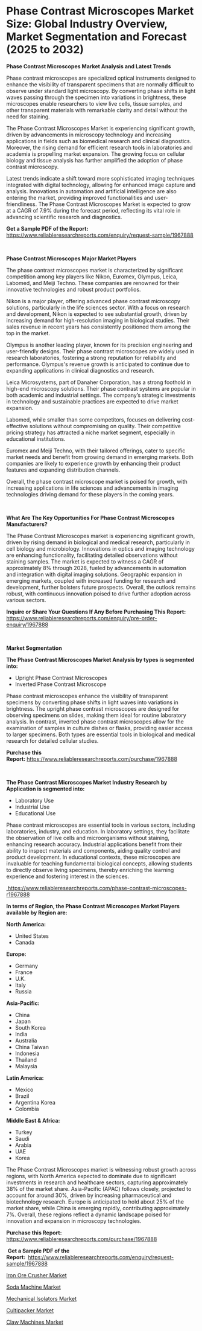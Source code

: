 <p><h1>Phase Contrast Microscopes Market Size: Global Industry Overview, Market Segmentation and Forecast (2025 to 2032)</h1></p><p><strong>Phase Contrast Microscopes Market Analysis and Latest Trends</strong></p>
<p><p>Phase contrast microscopes are specialized optical instruments designed to enhance the visibility of transparent specimens that are normally difficult to observe under standard light microscopy. By converting phase shifts in light waves passing through the specimen into variations in brightness, these microscopes enable researchers to view live cells, tissue samples, and other transparent materials with remarkable clarity and detail without the need for staining.</p><p>The Phase Contrast Microscopes Market is experiencing significant growth, driven by advancements in microscopy technology and increasing applications in fields such as biomedical research and clinical diagnostics. Moreover, the rising demand for efficient research tools in laboratories and academia is propelling market expansion. The growing focus on cellular biology and tissue analysis has further amplified the adoption of phase contrast microscopy.</p><p>Latest trends indicate a shift toward more sophisticated imaging techniques integrated with digital technology, allowing for enhanced image capture and analysis. Innovations in automation and artificial intelligence are also entering the market, providing improved functionalities and user-friendliness. The Phase Contrast Microscopes Market is expected to grow at a CAGR of 7.9% during the forecast period, reflecting its vital role in advancing scientific research and diagnostics.</p></p>
<p><strong>Get a Sample PDF of the Report:&nbsp;</strong> <a href="https://www.reliableresearchreports.com/enquiry/request-sample/1967888?utm_campaign=9&utm_medium=2&utm_source=Github&utm_content=ia&utm_term=10042025&utm_id=phase-contrast-microscopes">https://www.reliableresearchreports.com/enquiry/request-sample/1967888</a></p>
<p>&nbsp;</p>
<p><strong>Phase Contrast Microscopes Major Market Players</strong></p>
<p><p>The phase contrast microscopes market is characterized by significant competition among key players like Nikon, Euromex, Olympus, Leica, Labomed, and Meiji Techno. These companies are renowned for their innovative technologies and robust product portfolios.</p><p>Nikon is a major player, offering advanced phase contrast microscopy solutions, particularly in the life sciences sector. With a focus on research and development, Nikon is expected to see substantial growth, driven by increasing demand for high-resolution imaging in biological studies. Their sales revenue in recent years has consistently positioned them among the top in the market.</p><p>Olympus is another leading player, known for its precision engineering and user-friendly designs. Their phase contrast microscopes are widely used in research laboratories, fostering a strong reputation for reliability and performance. Olympus's revenue growth is anticipated to continue due to expanding applications in clinical diagnostics and research.</p><p>Leica Microsystems, part of Danaher Corporation, has a strong foothold in high-end microscopy solutions. Their phase contrast systems are popular in both academic and industrial settings. The company’s strategic investments in technology and sustainable practices are expected to drive market expansion.</p><p>Labomed, while smaller than some competitors, focuses on delivering cost-effective solutions without compromising on quality. Their competitive pricing strategy has attracted a niche market segment, especially in educational institutions.</p><p>Euromex and Meiji Techno, with their tailored offerings, cater to specific market needs and benefit from growing demand in emerging markets. Both companies are likely to experience growth by enhancing their product features and expanding distribution channels.</p><p>Overall, the phase contrast microscope market is poised for growth, with increasing applications in life sciences and advancements in imaging technologies driving demand for these players in the coming years.</p></p>
<p>&nbsp;</p>
<p><strong>What Are The Key Opportunities For Phase Contrast Microscopes Manufacturers?</strong></p>
<p><p>The Phase Contrast Microscopes market is experiencing significant growth, driven by rising demand in biological and medical research, particularly in cell biology and microbiology. Innovations in optics and imaging technology are enhancing functionality, facilitating detailed observations without staining samples. The market is expected to witness a CAGR of approximately 8% through 2028, fueled by advancements in automation and integration with digital imaging solutions. Geographic expansion in emerging markets, coupled with increased funding for research and development, further bolsters future prospects. Overall, the outlook remains robust, with continuous innovation poised to drive further adoption across various sectors.</p></p>
<p><strong>Inquire or Share Your Questions If Any Before Purchasing This Report:</strong> <a href="https://www.reliableresearchreports.com/enquiry/pre-order-enquiry/1967888?utm_campaign=9&utm_medium=2&utm_source=Github&utm_content=ia&utm_term=10042025&utm_id=phase-contrast-microscopes">https://www.reliableresearchreports.com/enquiry/pre-order-enquiry/1967888</a></p>
<p>&nbsp;</p>
<p><strong>Market Segmentation</strong></p>
<p><strong>The Phase Contrast Microscopes Market Analysis by types is segmented into:</strong></p>
<p><ul><li>Upright Phase Contrast Microscopes</li><li>Inverted Phase Contrast Microscope</li></ul></p>
<p><p>Phase contrast microscopes enhance the visibility of transparent specimens by converting phase shifts in light waves into variations in brightness. The upright phase contrast microscopes are designed for observing specimens on slides, making them ideal for routine laboratory analysis. In contrast, inverted phase contrast microscopes allow for the examination of samples in culture dishes or flasks, providing easier access to larger specimens. Both types are essential tools in biological and medical research for detailed cellular studies.</p></p>
<p><strong>Purchase this Report:&nbsp;</strong><a href="https://www.reliableresearchreports.com/purchase/1967888?utm_campaign=9&utm_medium=2&utm_source=Github&utm_content=ia&utm_term=10042025&utm_id=phase-contrast-microscopes">https://www.reliableresearchreports.com/purchase/1967888</a></p>
<p>&nbsp;</p>
<p><strong>The Phase Contrast Microscopes Market Industry Research by Application is segmented into:</strong></p>
<p><ul><li>Laboratory Use</li><li>Industrial Use</li><li>Educational Use</li></ul></p>
<p><p>Phase contrast microscopes are essential tools in various sectors, including laboratories, industry, and education. In laboratory settings, they facilitate the observation of live cells and microorganisms without staining, enhancing research accuracy. Industrial applications benefit from their ability to inspect materials and components, aiding quality control and product development. In educational contexts, these microscopes are invaluable for teaching fundamental biological concepts, allowing students to directly observe living specimens, thereby enriching the learning experience and fostering interest in the sciences.</p></p>
<p><a href="https://www.reliableresearchreports.com/phase-contrast-microscopes-r1967888?utm_campaign=9&utm_medium=2&utm_source=Github&utm_content=ia&utm_term=10042025&utm_id=phase-contrast-microscopes">&nbsp;https://www.reliableresearchreports.com/phase-contrast-microscopes-r1967888</a></p>
<p><strong>In terms of Region, the Phase Contrast Microscopes Market Players available by Region are:</strong></p>
<p>
    <p> <strong> North America: </strong>
        <ul>
            <li>United States</li>
            <li>Canada</li>
        </ul>
        </p> 
    <p> <strong> Europe: </strong>
        <ul>
            <li>Germany</li>
            <li>France</li>
            <li>U.K.</li>
            <li>Italy</li>
            <li>Russia</li>
        </ul>
        </p> 
    <p> <strong> Asia-Pacific: </strong>
        <ul>
            <li>China</li>
            <li>Japan</li>
            <li>South Korea</li>
            <li>India</li>
            <li>Australia</li>
            <li>China Taiwan</li>
            <li>Indonesia</li>
            <li>Thailand</li>
            <li>Malaysia</li>
        </ul>
        </p> 
    <p> <strong> Latin America: </strong>
        <ul>
            <li>Mexico</li>
            <li>Brazil</li>
            <li>Argentina Korea</li>
            <li>Colombia</li>
        </ul>
        </p> 
    <p> <strong> Middle East & Africa: </strong>
        <ul>
            <li>Turkey</li>
            <li>Saudi</li>
            <li>Arabia</li>
            <li>UAE</li>
            <li>Korea</li>
        </ul>
    </p>
    </p>
<p><p>The Phase Contrast Microscopes market is witnessing robust growth across regions, with North America expected to dominate due to significant investments in research and healthcare sectors, capturing approximately 38% of the market share. Asia-Pacific (APAC) follows closely, projected to account for around 30%, driven by increasing pharmaceutical and biotechnology research. Europe is anticipated to hold about 25% of the market share, while China is emerging rapidly, contributing approximately 7%. Overall, these regions reflect a dynamic landscape poised for innovation and expansion in microscopy technologies.</p></p>
<p><strong>Purchase this Report: </strong><a href="https://www.reliableresearchreports.com/purchase/1967888?utm_campaign=9&utm_medium=2&utm_source=Github&utm_content=ia&utm_term=10042025&utm_id=phase-contrast-microscopes">https://www.reliableresearchreports.com/purchase/1967888</a></p>
<p>&nbsp;<strong>Get a Sample PDF of the Report:&nbsp;&nbsp;</strong><a href="https://www.reliableresearchreports.com/enquiry/request-sample/1967888?utm_campaign=9&utm_medium=2&utm_source=Github&utm_content=ia&utm_term=10042025&utm_id=phase-contrast-microscopes">https://www.reliableresearchreports.com/enquiry/request-sample/1967888</a></p>
<p><strong></strong></p>
<p><p><a href="https://github.com/joshuagarcia509/Market-Research-Report-List-1/blob/main/iron-ore-crusher-market.md?utm_campaign=9&utm_medium=2&utm_source=Github&utm_content=ia&utm_term=10042025&utm_id=phase-contrast-microscopes">Iron Ore Crusher Market</a></p><p><a href="https://github.com/siertnamba7u/Market-Research-Report-List-1/blob/main/soda-machine-market.md?utm_campaign=9&utm_medium=2&utm_source=Github&utm_content=ia&utm_term=10042025&utm_id=phase-contrast-microscopes">Soda Machine Market</a></p><p><a href="https://github.com/duscarajlha/Market-Research-Report-List-1/blob/main/mechanical-isolators-market.md?utm_campaign=9&utm_medium=2&utm_source=Github&utm_content=ia&utm_term=10042025&utm_id=phase-contrast-microscopes">Mechanical Isolators Market</a></p><p><a href="https://github.com/boyertrull4r/Market-Research-Report-List-1/blob/main/cultipacker-market.md?utm_campaign=9&utm_medium=2&utm_source=Github&utm_content=ia&utm_term=10042025&utm_id=phase-contrast-microscopes">Cultipacker Market</a></p><p><a href="https://github.com/zakkistuey/Market-Research-Report-List-1/blob/main/claw-machines-market.md?utm_campaign=9&utm_medium=2&utm_source=Github&utm_content=ia&utm_term=10042025&utm_id=phase-contrast-microscopes">Claw Machines Market</a></p></p>